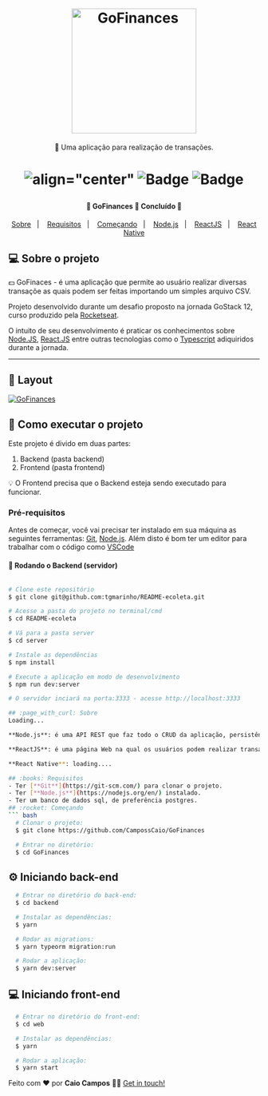 
<h1 align="center">
    <img alt="GoFinances" src="https://res.cloudinary.com/dgugs5dpz/image/upload/v1594342618/logo_gofinaces.png" width="250px" />
</h1>

<p align="center">🚀 Uma aplicação para realização de transações.</p>

<h1 align="center">

 ![align="center"](https://img.shields.io/github/issues/CampossCaio/GoMarketplace?color=%235636d3)
 ![Badge](https://img.shields.io/github/forks/CampossCaio/GoMarketplace?color=%235636d3)
 ![Badge](https://img.shields.io/github/stars/CampossCaio/GoMarketplace?color=%235636d3) 
 
</h1>

<h4 align="center"> 
	🚧  GoFinances 🚀 Concluído  🚧
</h4>

<p align="center">
  <a href="#page_with_curl-sobre">Sobre</a>&nbsp;&nbsp;&nbsp;|&nbsp;&nbsp;&nbsp;
  <a href="#books-requisitos">Requisitos</a>&nbsp;&nbsp;&nbsp;|&nbsp;&nbsp;&nbsp;
  <a href="#rocket-começando">Começando</a>&nbsp;&nbsp;&nbsp;|&nbsp;&nbsp;&nbsp;
  <a href="#gear-iniciando-back-end">Node.js</a>&nbsp;&nbsp;&nbsp;|&nbsp;&nbsp;&nbsp;
  <a href="#computer-iniciando-front-end">ReactJS</a>&nbsp;&nbsp;&nbsp;|&nbsp;&nbsp;&nbsp;
  <a href="#iphone-iniciando-mobile">React Native</a>
</p>

## 💻 Sobre o projeto

:dollar:  GoFinaces - é uma aplicação que permite ao usuário realizar diversas transaçõe as quais podem ser feitas importando um simples arquivo CSV.


Projeto desenvolvido durante um desafio proposto na jornada GoStack 12, curso produzido pela [Rocketseat](https://blog.rocketseat.com.br).

O intuito de seu desenvolvimento é praticar os conhecimentos sobre [Node.JS](https://nodejs.org/en/), [React.JS](https://reactnative.dev/) entre outras tecnologias como o [Typescript](https://www.typescriptlang.org/) adiquiridos durante a jornada.  

---

## 🎨 Layout


<a href="https://www.figma.com/file/1SxgOMojOB2zYT0Mdk28lB/Ecoleta?node-id=136%3A546">
  <img alt="GoFinances" src="https://res.cloudinary.com/dgugs5dpz/image/upload/v1594342658/gofinaces.gif">
</a>

## 🚀 Como executar o projeto

Este projeto é divido em duas partes:
1. Backend (pasta backend) 
2. Frontend (pasta frontend)

💡 O Frontend precisa que o Backend esteja sendo executado para funcionar.

### Pré-requisitos

Antes de começar, você vai precisar ter instalado em sua máquina as seguintes ferramentas:
[Git](https://git-scm.com), [Node.js](https://nodejs.org/en/). 
Além disto é bom ter um editor para trabalhar com o código como [VSCode](https://code.visualstudio.com/)


#### 🎲 Rodando o Backend (servidor)

```bash

# Clone este repositório
$ git clone git@github.com:tgmarinho/README-ecoleta.git

# Acesse a pasta do projeto no terminal/cmd
$ cd README-ecoleta

# Vá para a pasta server
$ cd server

# Instale as dependências
$ npm install

# Execute a aplicação em modo de desenvolvimento
$ npm run dev:server

# O servidor inciará na porta:3333 - acesse http://localhost:3333 

## :page_with_curl: Sobre
Loading...

**Node.js**: é uma API REST que faz todo o CRUD da aplicação, persistência de dados e realiza as tratativa de exceções.

**ReactJS**: é uma página Web na qual os usuários podem realizar transações.

**React Native**: loading....

## :books: Requisitos
- Ter [**Git**](https://git-scm.com/) para clonar o projeto.
- Ter [**Node.js**](https://nodejs.org/en/) instalado.
- Ter um banco de dados sql, de preferência postgres.
## :rocket: Começando
``` bash
  # Clonar o projeto:
  $ git clone https://github.com/CampossCaio/GoFinances

  # Entrar no diretório:
  $ cd GoFinances
```

## :gear: Iniciando back-end
```bash
  # Entrar no diretório do back-end:
  $ cd backend

  # Instalar as dependências:
  $ yarn

  # Rodar as migrations:
  $ yarn typeorm migration:run

  # Rodar a aplicação:
  $ yarn dev:server
```

## :computer: Iniciando front-end
```bash
  # Entrar no diretório do front-end:
  $ cd web

  # Instalar as dependências:
  $ yarn

  # Rodar a aplicação:
  $ yarn start
```


Feito com ❤️ por **Caio Campos** 👋🏻 [Get in touch!](https://github.com/CampossCaio)


